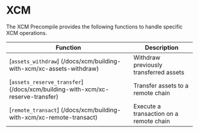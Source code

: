 # XCM

The XCM Precompile provides the following functions to handle specific XCM operations.

| Function | Description |
| -------- | -------- |
| [`assets_withdraw`] (/docs/xcm/building-with-xcm/xc-assets-withdraw) | Withdraw previously transferred assets |
| [`assets_reserve_transfer`] (/docs/xcm/building-with-xcm/xc-reserve-transfer) | Transfer assets to a remote chain |
| [`remote_transact`] (/docs/xcm/building-with-xcm/xc-remote-transact) | Execute a transaction on a remote chain |
